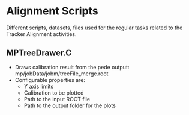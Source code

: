 Alignment Scripts
=================

Different scripts, datasets, files used for the regular tasks related to the Tracker Alignment activities.

## MPTreeDrawer.C
* Draws calibration result from the pede output: mp<number>/jobData/jobm/treeFile_merge.root
* Configurable properties are: 
	* Y axis limits
	* Calibration to be plotted
	* Path to the input ROOT file
	* Path to the output folder for the plots
